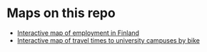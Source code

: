 # Maps on this repo
- [Interactive map of employment in Finland](https://sonjakoivisto.github.io/Accessibility_map/employment.html)
- [Interactive map of travel times to university campuses by bike](https://sonjakoivisto.github.io/Accessibility_map/biketraveltimes.html)

